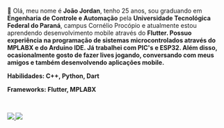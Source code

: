 <p align="left"> 
 🖖 Olá, meu nome é <strong>João Jordan</strong>, tenho 25 anos, sou graduando em <strong>Engenharia de Controle e Automação</strong> pela <strong>Universidade Tecnológica Federal do Paraná</strong>, campus Cornélio Procópio e atualmente estou aprendendo desenvolvimento mobile através do <strong>Flutter<strong>. Possuo experiência na programação de sistemas microcontrolados através do MPLABX e do Arduino IDE. Já trabalhei com PIC's e ESP32. Além disso, ocasionalmente gosto de fazer lives jogando, conversando com meus amigos e também desenvolvendo aplicações mobile.
</p>

<p align="left">
 Habilidades: <strong>C++, Python, Dart</strong>
</p>

<p align="left">
 Frameworks: <strong>Flutter, MPLABX</strong>
</p>

<br>

<p align="left">
  <a href="https://www.instagram.com/_joaojordan/" alt="Instagram">
    <img src="https://img.shields.io/badge/-Instagram-6610F2?style=for-the-badge&logo=Instagram&logoColor=FFFFFF&link=https://www.instagram.com/_joaojordan"/>
  </a>
  
  <a href="https://www.linkedin.com/in/iuricode" alt="Linkedin">
    <img src="https://img.shields.io/badge/-Linkedin-6610F2?style=for-the-badge&logo=Linkedin&logoColor=FFFFFF&link=https://www.linkedin.com/in/joaojordan"/>
  </a>
 
</p>
